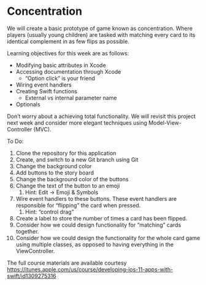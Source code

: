 # Concentration

We will create a basic prototype of game known as concentration. Where players (usually young children) are tasked with matching every card to its identical complement in as few flips as possible.

Learning objectives for this week are as follows:
- Modifying basic attributes in Xcode
- Accessing documentation through Xcode 
    - “Option click” is your friend 
- Wiring event handlers
- Creating Swift functions
    - External vs internal parameter name
- Optionals 

Don’t worry about a achieving total functionality. We will revisit this project next week and consider more elegant techniques using Model-View-Controller (MVC).

To Do:
1. Clone the repository for this application
2. Create, and switch to a new Git branch using Git
3. Change the background color
4. Add buttons to the story board
5. Change the background color of the buttons
6. Change the text of the button to an emoji
    1. Hint: Edit -> Emoji & Symbols 
7. Wire event handlers to these buttons. These event handlers are responsible for “flipping” the card when pressed. 
    1. Hint: “control drag”
8. Create a label to store the number of times a card has been flipped.
9. Consider how we could design functionality for “matching” cards together.
10. Consider how we could design the functionality for the whole card game using multiple classes, as opposed to having everything in the ViewController.

The full course materials are available courtesy https://itunes.apple.com/us/course/developing-ios-11-apps-with-swift/id1309275316
